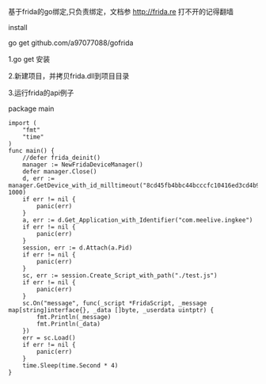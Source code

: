 基于frida的go绑定,只负责绑定，文档参 http://frida.re 打不开的记得翻墙

install
                
go get github.com/a97077088/gofrida

1.go get 安装

2.新建项目，并拷贝frida.dll到项目目录

3.运行frida的api例子

package main

                
                
    import (
	    "fmt"
	    "time"
    )        
    func main() {
	    //defer frida_deinit()
	    manager := NewFridaDeviceManager()
	    defer manager.Close()
	    d, err := manager.GetDevice_with_id_milltimeout("8cd45fb4bbc44bcccfc10416ed3cd4b9e312dac6", 1000)
	    if err != nil {
	    	panic(err)
	    }
	    a, err := d.Get_Application_with_Identifier("com.meelive.ingkee")
	    if err != nil {
		    panic(err)
	    }
	    session, err := d.Attach(a.Pid)
	    if err != nil {
		    panic(err)
	    }
	    sc, err := session.Create_Script_with_path("./test.js")
	    if err != nil {
		    panic(err)
	    }
	    sc.On("message", func(_script *FridaScript, _message map[string]interface{}, _data []byte, _userdata uintptr) {
		    fmt.Println(_message)
	    	fmt.Println(_data)
	    })
	    err = sc.Load()
	    if err != nil {
	    	panic(err)
	    }
	    time.Sleep(time.Second * 4)
    }
